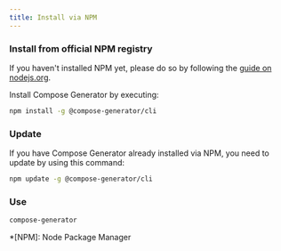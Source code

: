 ```yaml
---
title: Install via NPM
---
```


### Install from official NPM registry
If you haven't installed NPM yet, please do so by following the [guide on nodejs.org](https://nodejs.org/en/download/).

Install Compose Generator by executing:
```sh
npm install -g @compose-generator/cli
```

### Update
If you have Compose Generator already installed via NPM, you need to update by using this command:
```sh
npm update -g @compose-generator/cli
```

### Use
```sh
compose-generator
```

*[NPM]: Node Package Manager
